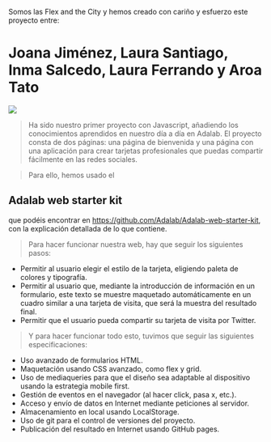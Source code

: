 Somos las Flex and the City y hemos creado con cariño y esfuerzo este proyecto entre: 
# Joana Jiménez, Laura Santiago, Inma Salcedo, Laura Ferrando y Aroa Tato 
![](assets/images/devin-avery-542010-unsplash.jpg)
> Ha sido nuestro primer proyecto con Javascript, añadiendo los conocimientos aprendidos en nuestro día a día en Adalab. El proyecto consta de dos páginas: una página de bienvenida y una página con una aplicación para crear tarjetas profesionales que puedas compartir fácilmente en las redes sociales.

> Para ello, hemos usado el 
## Adalab web starter kit
que podéis encontrar en https://github.com/Adalab/Adalab-web-starter-kit, con la explicación detallada de lo que contiene.

> Para hacer funcionar nuestra web, hay que seguir los siguientes pasos:
- Permitir al usuario elegir el estilo de la tarjeta, eligiendo paleta de colores y tipografía.
- Permitir al usuario que, mediante la introducción de información en un formulario, este texto se muestre maquetado automáticamente en un cuadro similar a una tarjeta de visita, que será la muestra del resultado final.
- Permitir que el usuario pueda compartir su tarjeta de visita por Twitter.

> Y para hacer funcionar todo esto, tuvimos que seguir las siguientes especificaciones:
- Uso avanzado de formularios HTML.
- Maquetación usando CSS avanzado, como flex y grid.
- Uso de mediaqueries para que el diseño sea adaptable al dispositivo usando la estrategia mobile first.
- Gestión de eventos en el navegador (al hacer click, pasa x, etc.).
- Acceso y envío de datos en Internet mediante peticiones al servidor.
- Almacenamiento en local usando LocalStorage.
- Uso de git para el control de versiones del proyecto.
- Publicación del resultado en Internet usando GitHub pages.




